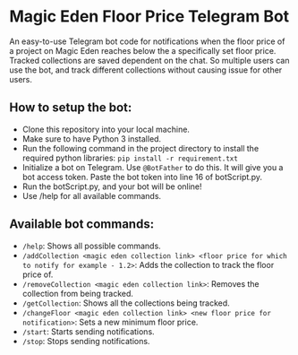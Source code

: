 # Magic Eden Floor Price Telegram Bot
 
An easy-to-use Telegram bot code for notifications when the floor price of a project on Magic Eden reaches below the a specifically set floor price. Tracked collections are saved dependent on the chat. So multiple users can use the bot, and track different collections without causing issue for other users.

## How to setup the bot:

- Clone this repository into your local machine. 
- Make sure to have Python 3 installed.
- Run the following command in the project directory to install the required python libraries:
`pip install -r requirement.txt`
- Initialize a bot on Telegram. Use `@BotFather` to do this. It will give you a bot access token. Paste the bot token into line 16 of botScript.py.
- Run the botScript.py, and your bot will be online!
- Use /help for all available commands.

## Available bot commands:
- `/help`: Shows all possible commands.
- `/addCollection <magic eden collection link> <floor price for which to notify for example - 1.2>`: Adds the collection to track the floor price of.
- `/removeCollection <magic eden collection link>`: Removes the collection from being tracked.
- `/getCollection`: Shows all the collections being tracked.
- `/changeFloor <magic eden collection link> <new floor price for notification>`: Sets a new minimum floor price.
- `/start`: Starts sending notifications.
- `/stop`: Stops sending notifications.

